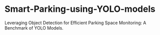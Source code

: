 # Smart-Parking-using-YOLO-models
Leveraging Object Detection for Efficient Parking Space Monitoring: A Benchmark of YOLO Models.


